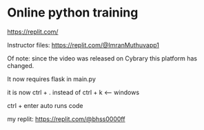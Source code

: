 # Online python training 
https://replit.com/

Instructor files:
https://replit.com/@ImranMuthuvapp1


Of note: since the video was released on Cybrary this platform has changed.

It now requires flask in main.py

it is now ctrl + . instead of ctrl + k  <-- windows

ctrl + enter auto runs code

my replit:
https://replit.com/@bhss0000ff
